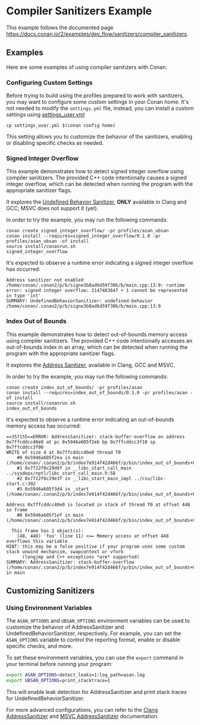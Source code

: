 # Compiler Sanitizers Example

This example follows the documented page https://docs.conan.io/2/examples/dev_flow/sanitizers/compiler_sanitizers.

## Examples

Here are some examples of using compiler sanitizers with Conan.

### Configuring Custom Settings

Before trying to build using the profiles prepared to work with sanitizers, you may want to configure some custom settings in your Conan home.
It's not needed to modify the `settings.yml` file, instead, you can install a custom settings using [settings_user.yml](https://docs.conan.io/2/reference/config_files/settings.html#settings-user-yml)

```
cp settings_user.yml $(conan config home)
```

This setting allows you to customize the behavior of the sanitizers, enabling or disabling specific checks as needed.

### Signed Integer Overflow

This example demonstrates how to detect signed integer overflow using compiler sanitizers. The provided C++ code intentionally causes a signed integer overflow, which can be detected when running the program with the appropriate sanitizer flags.

It explores the [Undefined Behavior Sanitizer](https://clang.llvm.org/docs/UndefinedBehaviorSanitizer.html), **ONLY** available in Clang and GCC; MSVC does not support it (yet).

In order to try the example, you may run the following commands:

```
conan create signed_integer_overflow/ -pr profiles/asan_ubsan
conan install --requires=signed_integer_overflow/0.1.0 -pr profiles/asan_ubsan -of install
source install/conanrun.sh
signed_integer_overflow
```
It's expected to observe a runtime error indicating a signed integer overflow has occurred:

```
Address sanitizer not enabled
/home/conan/.conan2/p/b/signe3b8ad6d59f30b/b/main.cpp:13:9: runtime error: signed integer overflow: 2147483647 + 1 cannot be represented in type 'int'
SUMMARY: UndefinedBehaviorSanitizer: undefined-behavior /home/conan/.conan2/p/b/signe3b8ad6d59f30b/b/main.cpp:13:9
```

### Index Out of Bounds

This example demonstrates how to detect out-of-bounds memory access using compiler sanitizers. The provided C++ code intentionally accesses an out-of-bounds index in an array, which can be detected when running the program with the appropriate sanitizer flags.

It explores the [Address Sanitizer](https://clang.llvm.org/docs/AddressSanitizer.html), available in Clang, GCC and MSVC.

In order to try the example, you may run the following commands:

```
conan create index_out_of_bounds/ -pr profiles/asan
conan install --requires=index_out_of_bounds/0.1.0 -pr profiles/asan -of install
source install/conanrun.sh
index_out_of_bounds
```

It's expected to observe a runtime error indicating an out-of-bounds memory access has occurred:

```
==357155==ERROR: AddressSanitizer: stack-buffer-overflow on address 0x7ffcddcc40e0 at pc 0x5946a605f2eb bp 0x7ffcddcc3f10 sp 0x7ffcddcc3f00
WRITE of size 4 at 0x7ffcddcc40e0 thread T0
    #0 0x5946a605f2ea in main (/home/conan/.conan2/p/b/index7e914f42d466f/p/bin/index_out_of_bounds+0x12ea)
    #1 0x7722f0c29d8f in __libc_start_call_main ../sysdeps/nptl/libc_start_call_main.h:58
    #2 0x7722f0c29e3f in __libc_start_main_impl ../csu/libc-start.c:392
    #3 0x5946a605f3d4 in _start (/home/conan/.conan2/p/b/index7e914f42d466f/p/bin/index_out_of_bounds+0x13d4)

Address 0x7ffcddcc40e0 is located in stack of thread T0 at offset 448 in frame
    #0 0x5946a605f1ef in main (/home/conan/.conan2/p/b/index7e914f42d466f/p/bin/index_out_of_bounds+0x11ef)

  This frame has 1 object(s):
    [48, 448) 'foo' (line 11) <== Memory access at offset 448 overflows this variable
HINT: this may be a false positive if your program uses some custom stack unwind mechanism, swapcontext or vfork
      (longjmp and C++ exceptions *are* supported)
SUMMARY: AddressSanitizer: stack-buffer-overflow (/home/conan/.conan2/p/b/index7e914f42d466f/p/bin/index_out_of_bounds+0x12ea) in main
```

## Customizing Sanitizers

### Using Environment Variables

The `ASAN_OPTIONS` and `UBSAN_OPTIONS` environment variables can be used to customize the behavior of AddressSanitizer and UndefinedBehaviorSanitizer, respectively. For example, you can set the `ASAN_OPTIONS` variable to control the reporting format, enable or disable specific checks, and more.

To set these environment variables, you can use the `export` command in your terminal before running your program:

```bash
export ASAN_OPTIONS=detect_leaks=1:log_path=asan.log
export UBSAN_OPTIONS=print_stacktrace=1
```

This will enable leak detection for AddressSanitizer and print stack traces for UndefinedBehaviorSanitizer.

For more advanced configurations, you can refer to the [Clang AddressSanitizer](https://github.com/google/sanitizers/wiki/addresssanitizerflags#run-time-flags) and [MSVC AddressSanitizer](https://learn.microsoft.com/en-us/cpp/sanitizers/asan?view=msvc-170#differences) documentation.
